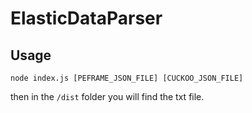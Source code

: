 # ElasticDataParser

## Usage

`node index.js [PEFRAME_JSON_FILE] [CUCKOO_JSON_FILE]`

then in the `/dist` folder you will find the txt file.
